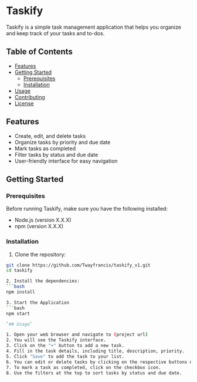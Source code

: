 # Taskify

Taskify is a simple task management application that helps you organize and keep track of your tasks and to-dos.

## Table of Contents

- [Features](#features)
- [Getting Started](#getting-started)
  - [Prerequisites](#prerequisites)
  - [Installation](#installation)
- [Usage](#usage)
- [Contributing](#contributing)
- [License](#license)

## Features

- Create, edit, and delete tasks
- Organize tasks by priority and due date
- Mark tasks as completed
- Filter tasks by status and due date
- User-friendly interface for easy navigation

## Getting Started

### Prerequisites

Before running Taskify, make sure you have the following installed:

- Node.js (version X.X.X)
- npm (version X.X.X)

### Installation

1. Clone the repository:

```bash
git clone https://github.com/Twayfrancis/taskify_v1.git
cd taskify

2. Install the dependencies:
```bash
npm install

3. Start the Application
```bash
npm start

`## Usage`

1. Open your web browser and navigate to (project url)
2. You will see the Taskify interface.
3. Click on the "+" button to add a new task.
4. Fill in the task details, including title, description, priority.
5. Click "Save" to add the task to your list.
6. You can edit or delete tasks by clicking on the respective buttons next to each task.
7. To mark a task as completed, click on the checkbox icon.
8. Use the filters at the top to sort tasks by status and due date.
